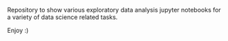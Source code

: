 Repository to show various exploratory data analysis jupyter notebooks for a variety of data science related tasks.

Enjoy :)
